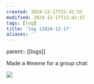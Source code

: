 ```yaml
---
created: 2024-12-17T22:42:53
modified: 2024-12-17T22:42:57
tags: [log]
title: 'log 12024-12-17'
aliases: '' 
---
```


parent:: [[logs]]

Made a #meme for a group chat:

![](https://i.imgur.com/Fac2mh6.png)
